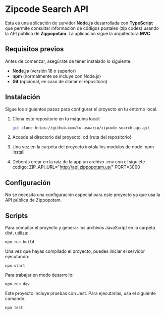 # Zipcode Search API

Esta es una aplicación de servidor **Node.js** desarrollada con **TypeScript** que permite consultar información de códigos postales (zip codes) usando la API pública de **Zippopotam**. La aplicación sigue la arquitectura **MVC**.

## Requisitos previos

Antes de comenzar, asegúrate de tener instalado lo siguiente:

- **Node.js** (versión 18 o superior)
- **npm** (normalmente se incluye con Node.js)
- **Git** (opcional, en caso de clonar el repositorio)

## Instalación

Sigue los siguientes pasos para configurar el proyecto en tu entorno local.

1. Clona este repositorio en tu máquina local:

   ```bash
   git clone https://github.com/tu-usuario/zipcode-search-api.git

   ```

2. Accede al directorio del proyecto:
   cd {ruta del repositorio}

3. Una vez en la carpeta del proyecto instala los modulos de node:
   npm install

4. Deberás crear en la raiz de la app un archivo .env con el siguiete codigo:
    ZIP_API_URL="http://api.zippopotam.us/"
    PORT=3000

## Configuración

No se necesita una configuración especial para este proyecto ya que usa la API pública de Zippopotam.

## Scripts

Para compilar el proyecto y generar los archivos JavaScript en la carpeta dist, utiliza:

    npm run build

Una vez que hayas compilado el proyecto, puedes iniciar el servidor ejecutando:

    npm start

Para trabajar en modo desarrollo:

    npm run dev

Este proyecto incluye pruebas con Jest. Para ejecutarlas, usa el siguiente comando:

    npm test
